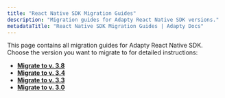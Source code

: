 ```yaml
---
title: "React Native SDK Migration Guides"
description: "Migration guides for Adapty React Native SDK versions."
metadataTitle: "React Native SDK Migration Guides | Adapty Docs"
---
```


This page contains all migration guides for Adapty React Native SDK. Choose the version you want to migrate to for detailed instructions:

- **[Migrate to v. 3.8](react-native-migration-guide-380)** 
- **[Migrate to v. 3.4](migration-to-react-native-sdk-34)** 
- **[Migrate to v. 3.3](migration-to-react-native330)** 
- **[Migrate to v. 3.0](migration-to-react-native-sdk-v3)**

